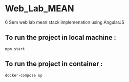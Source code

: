 # Web_Lab_MEAN
6 Sem web lab mean stack implemenation using AngularJS

## To run the project in local machine : <br/>
```npm start```

## To run the project in container : <br/>
```docker-compose up```
